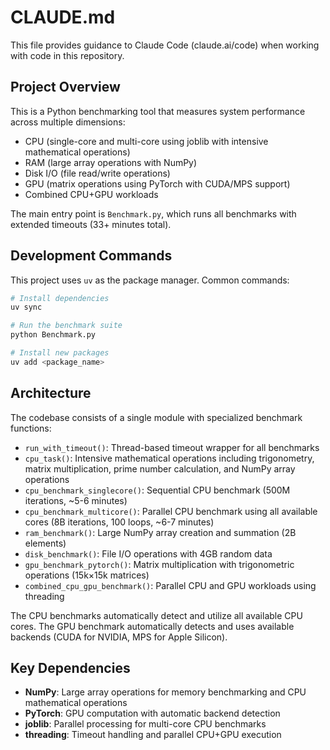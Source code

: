 # CLAUDE.md

This file provides guidance to Claude Code (claude.ai/code) when working with code in this repository.

## Project Overview

This is a Python benchmarking tool that measures system performance across multiple dimensions:
- CPU (single-core and multi-core using joblib with intensive mathematical operations)
- RAM (large array operations with NumPy)
- Disk I/O (file read/write operations)
- GPU (matrix operations using PyTorch with CUDA/MPS support)
- Combined CPU+GPU workloads

The main entry point is `Benchmark.py`, which runs all benchmarks with extended timeouts (33+ minutes total).

## Development Commands

This project uses `uv` as the package manager. Common commands:

```bash
# Install dependencies
uv sync

# Run the benchmark suite
python Benchmark.py

# Install new packages
uv add <package_name>
```

## Architecture

The codebase consists of a single module with specialized benchmark functions:

- `run_with_timeout()`: Thread-based timeout wrapper for all benchmarks
- `cpu_task()`: Intensive mathematical operations including trigonometry, matrix multiplication, prime number calculation, and NumPy array operations
- `cpu_benchmark_singlecore()`: Sequential CPU benchmark (500M iterations, ~5-6 minutes)
- `cpu_benchmark_multicore()`: Parallel CPU benchmark using all available cores (8B iterations, 100 loops, ~6-7 minutes)
- `ram_benchmark()`: Large NumPy array creation and summation (2B elements)
- `disk_benchmark()`: File I/O operations with 4GB random data
- `gpu_benchmark_pytorch()`: Matrix multiplication with trigonometric operations (15k×15k matrices)
- `combined_cpu_gpu_benchmark()`: Parallel CPU and GPU workloads using threading

The CPU benchmarks automatically detect and utilize all available CPU cores. The GPU benchmark automatically detects and uses available backends (CUDA for NVIDIA, MPS for Apple Silicon).

## Key Dependencies

- **NumPy**: Large array operations for memory benchmarking and CPU mathematical operations
- **PyTorch**: GPU computation with automatic backend detection
- **joblib**: Parallel processing for multi-core CPU benchmarks
- **threading**: Timeout handling and parallel CPU+GPU execution